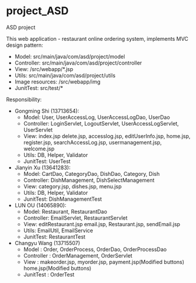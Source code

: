# project_ASD
ASD project


This web application - restaurant online ordering system, implements MVC design pattern:
  - Model: src/main/java/com/asd/project/model
  - Controller: src/main/java/com/asd/project/controller
  - View: /src/webapp/*.jsp
  - Utils: src/main/java/com/asd/project/utils
  - Image resources: /src/webapp/img
  - JunitTest: src/test/*
  
Responsibility:

  - Gongming Shi (13713654):
    - Model: User, UserAccessLog, UserAccessLogDao, UserDao
    - Controller: LoginServlet, LogoutServlet, UserAccessLogServlet, UserServlet
    - View: index.jsp delete.jsp, accesslog.jsp, editUserInfo.jsp, home.jsp, register.jsp, searchAccessLog.jsp, usermanagement.jsp, welcome.jsp
    - Utils: DB, Helper, Validator
    - JunitTest: UserTest
  - Jianyin Xu (13641283):
    - Model: CartDao, CategoryDao, DishDao, Category, Dish
    - Controller: DishManagement, DishSelectManagement
    - View: category.jsp, dishes.jsp, menu.jsp
    - Utils: DB, Helper, Validator
    - JunitTest: DishManagementTest
  - LUN OU (14065890):
    - Model: Restaurant, RestaurantDao
    - Controller: EmailServlet, RestaurantServlet
    - View: editRestaurant.jsp email.jsp, Restaurant.jsp, sendEmail.jsp
    - Utils: EmailUtil, EmailService
    - JunitTest: RestaurantTest
  - Changyu Wang (13715507)
    - Model : Order, OrderProcess, OrderDao, OrderProcessDao
    - Controller : OrderManagement, OrderServlet
    - View : makeorder.jsp, myorder.jsp, payment.jsp(Modified buttons) home.jsp(Modified buttons)
    - JunitTest : OrderTest
